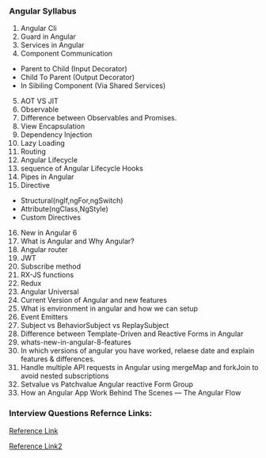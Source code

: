 ### Angular Syllabus

1. Angular Cli
2. Guard in Angular
3. Services in Angular
4. Component Communication
* Parent to Child (Input Decorator)
* Child To Parent (Output Decorator)
* In Sibiling Component (Via Shared Services)
5. AOT VS JIT
6. Observable 
7. Difference between Observables and Promises.
8. View Encapsulation
9. Dependency Injection
10. Lazy Loading
11. Routing
12. Angular Lifecycle
13. sequence of Angular Lifecycle Hooks
14. Pipes in Angular
15. Directive
* Structural(ngIf,ngFor,ngSwitch)
* Attribute(ngClass,NgStyle)
* Custom Directives
16. New in Angular 6
17. What is Angular and Why Angular?
18. Angular router
19. JWT
20. Subscribe method
21. RX-JS functions
22. Redux
23. Angular Universal
24. Current Version of Angular and new features
25. What is environment in angular and how we can setup
26. Event Emitters
27. Subject vs BehaviorSubject vs ReplaySubject
28. Difference between Template-Driven and Reactive Forms in Angular
29. whats-new-in-angular-8-features
30. In which versions of angular you have worked, relaese date and explain features & differences.  
31. Handle multiple API requests in Angular using mergeMap and forkJoin to avoid nested subscriptions
32. Setvalue vs Patchvalue Angular reactive Form Group
33. How an Angular App Work Behind The Scenes — The Angular Flow

### Interview Questions Refernce Links:
[Reference Link](https://www.greycampus.com/blog/programming/top-30-interview-questions-and-answers-on-angular-5)

[Reference Link2](https://www.onlineinterviewquestions.com/angular2-interview-questions/)
